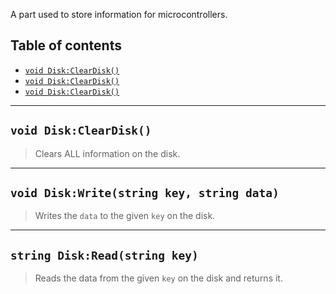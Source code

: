 A part used to store information for microcontrollers.

## Table of contents
* [`void Disk:ClearDisk()`](#void-diskcleardisk)
* [`void Disk:ClearDisk()`](#void-diskwritestring-key-string-data)
* [`void Disk:ClearDisk()`](#string-diskreadstring-key)

___

## `void Disk:ClearDisk()`

> Clears ALL information on the disk.

___

## `void Disk:Write(string key, string data)`

> Writes the `data` to the given `key` on the disk.

___

## `string Disk:Read(string key)`

> Reads the data from the given `key` on the disk and returns it.